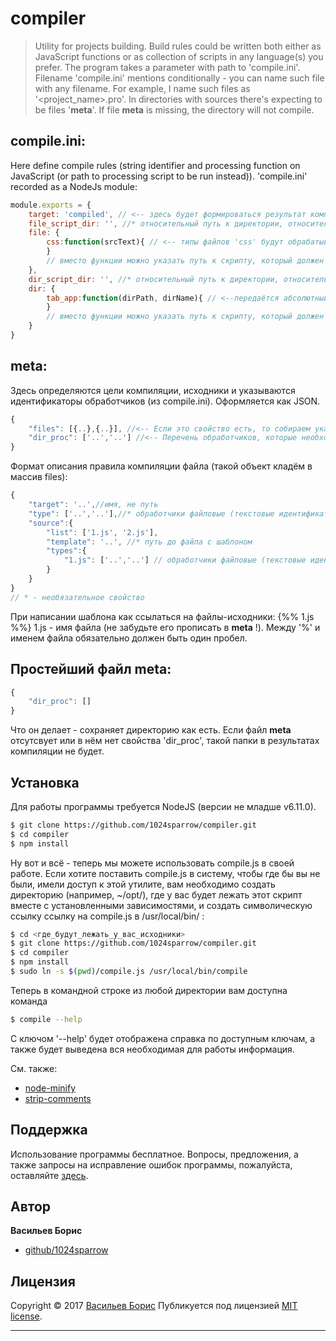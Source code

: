 # compiler
> Utility for projects building. Build rules could be written both either as JavaScript functions or as collection of scripts in any language(s) you prefer.
The program takes a parameter with path to 'compile.ini'.
Filename 'compile.ini' mentions conditionally - you can name such file with any filename. For example, I name such files as '<project_name>.pro'.
In directories with sources there's expecting to be files '__meta__'. If file __meta__ is missing, the directory will not compile.
## compile.ini:
Here define compile rules (string identifier and processing function on JavaScript (or path to processing script to be run instead)).
'compile.ini' recorded as a NodeJs module:
```js
module.exports = {
    target: 'compiled', // <-- здесь будет формироваться результат компиляции
    file_script_dir: '', //* относительный путь к директории, относительно которой будут указываться пути к скриптам для обработки файлов. Если свойство не указано - пути относительно директории, где находится файл compile.ini.
    file: {
        css:function(srcText){ // <-- типы файлов 'css' будут обрабатываться вот этой функцией. Функция должна вернуть результат в виде строки.
        }
        // вместо функции можно указать путь к скрипту, который должен преобразовать данные в файле, полный путь к которому будет передан единственным параметром.
    },
    dir_script_dir: '', //* относительный путь к директории, относительно которой будут указываться пути к скриптам для обработки директорий. Если свойство не указано - пути относительно директории, где находится файл compile.ini.
    dir: {
        tab_app:function(dirPath, dirName){ // <--передаётся абсолютный путь до папки, содержащей целевую папку, и имя целевой папки. Этот обработчик будет применяться к директориям, помеченным как 'tab_app'.
        }
        // вместо функции можно указать путь к скрипту, который должен преобразовать директорию. Скрипту передаются два параметра - такие, как передавались бы в фунцию (см. выше).
    }
}
```

## __meta__:
Здесь определяются цели компиляции, исходники и указываются идентификаторы обработчиков (из compile.ini).
Оформляется как JSON.
```js
{
    "files": [{..},{..}], //<-- Если это свойство есть, то собираем указанные файлы. Если этого свойства нет, то тупо копируем всю директорию.
    "dir_proc": ['..','..'] //<-- Перечень обработчиков, которые необходимо применить к результирующей директории. Если нужно сохранить директорию (т.е. результаты компиляции будут в такой же папке, а не положены вместо неё), то свойство должно быть, пусть в массиве и не будет элементов.
}
```
Формат описания правила компиляции файла (такой объект кладём в массив files):
```js
{
    "target": '..',//имя, не путь
    "type": ['..','..'],//* обработчики файловые (текстовые идентификаторы из compile.ini), которые нужно применить (постобработка, после формирования из составляющих)
    "source":{
        "list": ['1.js', '2.js'],
        "template": '..', //* путь до файла с шаблоном
        "types":{
            "1.js": ['..','..'] // обработчики файловые (текстовые идентификаторы из compile.ini), которые нужно применить (предобработка, перед вставкой в целевой файл)
        }
    }
}
// * - необязательное свойство
```

При написании шаблона как ссылаться на файлы-исходники:
{%% 1.js %%}
1.js - имя файла (не забудьте его прописать в __meta__ !). Между '%' и именем файла обязательно должен быть один пробел.

## Простейший файл __meta__:
```js
{
    "dir_proc": []
}
```
Что он делает - сохраняет директорию как есть. Если файл __meta__ отсутсвует или в нём нет свойства 'dir_proc', такой папки в результатах компиляции не будет.

## Установка
Для работы программы требуется NodeJS (версии не младше v6.11.0).
```sh
$ git clone https://github.com/1024sparrow/compiler.git
$ cd compiler
$ npm install
```
Ну вот и всё - теперь мы можете использовать compile.js в своей работе.
Если хотите поставить compile.js в систему, чтобы где бы вы не были, имели доступ к этой утилите, вам необходимо создать директорию (например, ~/opt/), где у вас будет лежать этот скрипт вместе с установленными зависимостями, и создать символическую ссылку ссылку на compile.js в /usr/local/bin/ :
```sh
$ cd <где_будут_лежать_у_вас_исходники>
$ git clone https://github.com/1024sparrow/compiler.git
$ cd compiler
$ npm install
$ sudo ln -s $(pwd)/compile.js /usr/local/bin/compile
```
Теперь в командной строке из любой директории вам доступна команда
```sh
$ compile --help
```
С ключом '--help' будет отображена справка по доступным ключам, а также будет выведена вся необходимая для работы информация.

См. также:
* [node-minify](https://www.npmjs.com/package/node-minify)
* [strip-comments](https://www.npmjs.com/package/strip-comments)

## Поддержка

Использование программы бесплатное. Вопросы, предложения, а также запросы на исправление ошибок программы, пожалуйста, оставляйте [здесь](https://github.com/1024sparrow/compiler/issues/new).

## Автор

**Васильев Борис**

* [github/1024sparrow](https://github.com/1024sparrow)

## Лицензия

Copyright © 2017 [Васильев Борис](https://github.com/1024sparrow)
Публикуется под лицензией [MIT license](https://github.com/1024sparrow/compiler/blob/master/LICENSE).

***
